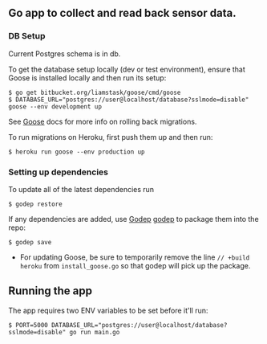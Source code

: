 ## Go app to collect and read back sensor data.

### DB Setup
Current Postgres schema is in db.

To get the database setup locally (dev or test environment), ensure that Goose
is installed locally and then run its setup:
```
$ go get bitbucket.org/liamstask/goose/cmd/goose
$ DATABASE_URL="postgres://user@localhost/database?sslmode=disable" goose --env development up
```

See [Goose][goose] docs for more info on rolling back migrations.

To run migrations on Heroku, first push them up and then run:
```
$ heroku run goose --env production up
```

### Setting up dependencies
To update all of the latest dependencies run
```
$ godep restore
```

If any dependencies are added, use [Godep] [godep] to package them into the repo:
```
$ godep save
```
* For updating Goose, be sure to temporarily remove the line ``// +build heroku`` from `install_goose.go` 
so that godep will pick up the package.

## Running the app
The app requires two ENV variables to be set before it'll run:
```
$ PORT=5000 DATABASE_URL="postgres://user@localhost/database?sslmode=disable" go run main.go
```



[godep]: https://github.com/tools/godep
[goose]: https://bitbucket.org/liamstask/goose
